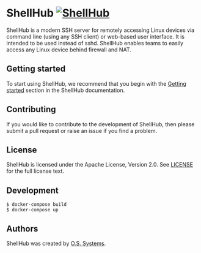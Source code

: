 # ShellHub [![ShellHub](https://circleci.com/gh/shellhub-io/shellhub.svg?style=shield)](https://circleci.com/gh/shellhub-io/shellhub)

ShellHub is a modern SSH server for remotely accessing Linux devices
via command line (using any SSH client) or web-based user interface.
It is intended to be used instead of sshd. ShellHub enables teams to
easily access any Linux device behind firewall and NAT.

## Getting started

To start using ShellHub, we recommend that you begin with the
[Getting started](https://shellhub-io.github.io/getting-started/) section
in the ShellHub documentation.

## Contributing

If you would like to contribute to the development of ShellHub, then
please submit a pull request or raise an issue if you find a problem.

## License

ShellHub is licensed under the Apache License, Version 2.0.
See [LICENSE]() for the full license text.

## Development

```
$ docker-compose build
$ docker-compose up
```

## Authors

ShellHub was created by [O.S. Systems](https://www.ossystems.com.br).
